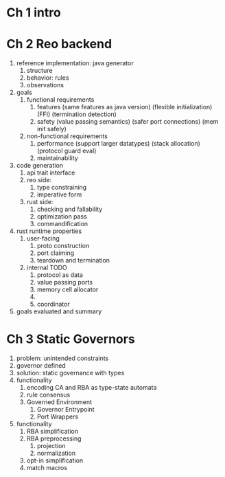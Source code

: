 
# Ch 1 intro

# Ch 2 Reo backend
1. reference implementation: java generator
	1. structure
	2. behavior: rules
	3. observations
1. goals
	1. functional requirements
		1. features 
			(same features as java version)
			(flexible initialization)
			(FFI)
			(termination detection)
		2. safety
			(value passing semantics)
			(safer port connections)
			(mem init safely)
	2. non-functional requirements
		1. performance
			(support larger datatypes)
			(stack allocation)
			(protocol guard eval)
		2. maintainability
1. code generation
	1. api trait interface
	2. reo side:
		1. type constraining
		2. imperative form
	3. rust side:
		1. checking and fallability
		2. optimization pass
		3. commandification
1. rust runtime properties
	1. user-facing
		1. proto construction
		2. port claiming
		3. teardown and termination
	2. internal
	TODO
		1. protocol as data
		1. value passing ports
		2. memory cell allocator
		3. 
		2. coordinator
1. goals evaluated and summary

# Ch 3 Static Governors
1. problem: unintended constraints
1. governor defined
2. solution: static governance with types
3. functionality
	1. encoding CA and RBA as type-state automata
	1. rule consensus
	1. Governed Environment
		1. Governor Entrypoint
		1. Port Wrappers
4. functionality
	1. RBA simplification
	1. RBA preprocessing
		1. projection
		1. normalization
	1. opt-in simplification
	1. match macros